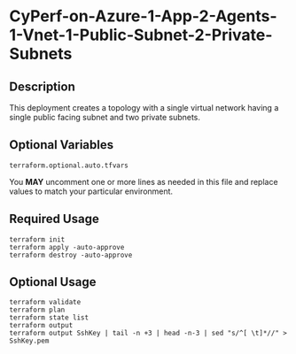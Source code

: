 # CyPerf-on-Azure-1-App-2-Agents-1-Vnet-1-Public-Subnet-2-Private-Subnets

## Description
This deployment creates a topology with a single virtual network having a single public facing subnet and two private subnets.

## Optional Variables
```
terraform.optional.auto.tfvars
```
You **MAY** uncomment one or more lines as needed in this file and replace values to match your particular environment.

## Required Usage
```
terraform init
terraform apply -auto-approve
terraform destroy -auto-approve
```

## Optional Usage
```
terraform validate
terraform plan
terraform state list
terraform output
terraform output SshKey | tail -n +3 | head -n-3 | sed "s/^[ \t]*//" > SshKey.pem
```